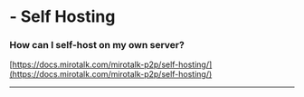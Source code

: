 #  - Self Hosting

### How can I self-host  on my own server?

[https://docs.mirotalk.com/mirotalk-p2p/self-hosting/](https://docs.mirotalk.com/mirotalk-p2p/self-hosting/)

---
